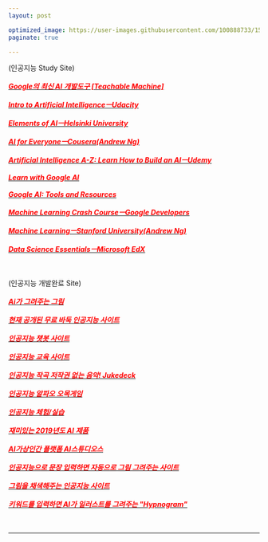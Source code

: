 ```yaml
---
layout: post

optimized_image: https://user-images.githubusercontent.com/100888733/156873478-acffbd58-d65d-48c3-a931-62a35da5cfe5.jpg
paginate: true

---
```

(인공지능 Study Site) <br> <br>
[<span style="color:red">***Google의 최신 AI 개발도구 [Teachable Machine]***</span>](https://teachablemachine.withgoogle.com/) <br> <br>
[<span style="color:red">***Intro to Artificial IntelligenceㅡUdacity***</span>](https://www.udacity.com/course/intro-to-artificial-intelligence—cs271) <br> <br>
[<span style="color:red">***Elements of AIㅡHelsinki University***</span>](https://www.elementsofai.com/) <br> <br>
[<span style="color:red">***AI for EveryoneㅡCousera(Andrew Ng)***</span>](https://ko.coursera.org/learn/ai-for-everyone) <br> <br>
[<span style="color:red">***Artificial Intelligence A-Z: Learn How to Build an AIㅡUdemy***</span>](https://www.udemy.com/course/artificial-intelligence-az/) <br> <br>
[<span style="color:red">***Learn with Google AI***</span>](https://ai.google/education/) <br> <br>
[<span style="color:red">***Google AI: Tools and Resources***</span>](https://ai.google/tools/) <br> <br>
[<span style="color:red">***Machine Learning Crash CourseㅡGoogle Developers***</span>](https://developers.google.com/machine-learning/crash-course) <br> <br>
[<span style="color:red">***Machine LearningㅡStanford University(Andrew Ng)***</span>](https://www.youtube.com/playlist?list=PLLssT5z_DsK-h9vYZkQkYNWcItqhlRJLN) <br> <br>
[<span style="color:red">***Data Science EssentialsㅡMicrosoft EdX***</span>](https://www.edx.org/course/data-science-essentials) <br>
<br> <br>

(인공지능 개발완료 Site) <br> <br>
[<span style="color:red">***Ai가 그려주는 그림***</span>](https://cunicuni.tistory.com/274) <br> <br>
[<span style="color:red">***현재 공개된 무료 바둑 인공지능 사이트***</span>](http://www.joeunmart.com/bbs/board.php?bo_table=kubuntu_board&wr_id=19) <br> <br>
[<span style="color:red">***인공지능 챗봇 사이트***</span>](https://www.addie.co.kr/) <br> <br>
[<span style="color:red">***인공지능 교육 사이트***</span>](https://carriedata.tistory.com/entry/%EC%B4%88%EC%A4%91%EB%93%B1-%EC%9D%B8%EA%B3%B5%EC%A7%80%EB%8A%A5-%EA%B5%90%EC%9C%A1-%EA%B4%80%EB%A0%A8-%EC%82%AC%EC%9D%B4%ED%8A%B8-%EB%AA%A8%EC%9D%8C) <br> <br>
[<span style="color:red">***인공지능 작곡 저작권 없는 음악! Jukedeck***</span>](https://m.blog.naver.com/PostView.naver?isHttpsRedirect=true&blogId=huihi68&logNo=220986605991) <br> <br>
[<span style="color:red">***인공지능 알파오 오목게임***</span>](http://omok.ggemdol.com/) <br> <br>
[<span style="color:red">***인공지능 체험/실습***</span>](https://www.hellosoft.fun/aidemo/) <br> <br>
[<span style="color:red">***재미있는 2019년도 AI 제품***</span>](https://doooob.tistory.com/42) <br> <br>
[<span style="color:red">***AI가상인간 플랫폼 AI스튜디오스***</span>](https://aistudios.com/?gclid=Cj0KCQiA95aRBhCsARIsAC2xvfxs4rxSXkb1ovRPiFNSY9Tx5T_-CdkwOyLGq30EGOTSgQNaOOjll8QaAm_FEALw_wcB) <br> <br>
[<span style="color:red">***인공지능으로 문장 입력하면 자동으로 그림 그려주는 사이트***</span>](https://aitown.tistory.com/837) <br> <br>
[<span style="color:red">***그림을 채색해주는 인공지능 사이트***</span>](https://wooncloud.tistory.com/50) <br> <br>
[<span style="color:red">***키워드를 입력하면 AI가 일러스트를 그려주는 "Hypnogram"***</span>](https://kosis.kr/index/index.do) <br> <br>
 <br>
  
 ---
  
